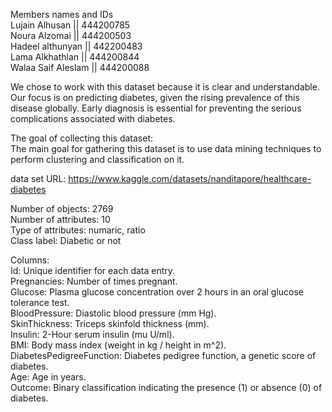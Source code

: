Members names and IDs <br>
Lujain Alhusan || 444200785 <br>
Noura Alzomai || 444200503 <br>
Hadeel althunyan || 442200483 <br>
Lama Alkhathlan || 444200844 <br>
Walaa Saif Aleslam || 444200088<br> 

We chose to work with this dataset because it is clear and understandable. Our focus is on predicting diabetes, given the rising prevalence of this disease globally. Early diagnosis is essential for preventing the serious complications associated with diabetes. <br>

The goal of collecting this dataset: <br>
The main goal for gathering this dataset is to use data mining techniques to perform clustering and classification on it. <br>

data set URL: https://www.kaggle.com/datasets/nanditapore/healthcare-diabetes <br>

Number of objects: 2769 <br>
Number of attributes: 10 <br>
Type of attributes: numaric, ratio <br> 
Class label: Diabetic or not <br>

Columns: <br>
Id: Unique identifier for each data entry. <br>
Pregnancies: Number of times pregnant. <br>
Glucose: Plasma glucose concentration over 2 hours in an oral glucose tolerance test. <br>
BloodPressure: Diastolic blood pressure (mm Hg). <br>
SkinThickness: Triceps skinfold thickness (mm). <br>
Insulin: 2-Hour serum insulin (mu U/ml). <br>
BMI: Body mass index (weight in kg / height in m^2). <br>
DiabetesPedigreeFunction: Diabetes pedigree function, a genetic score of diabetes.<br>
Age: Age in years. <br>
Outcome: Binary classification indicating the presence (1) or absence (0) of diabetes. <br> 
